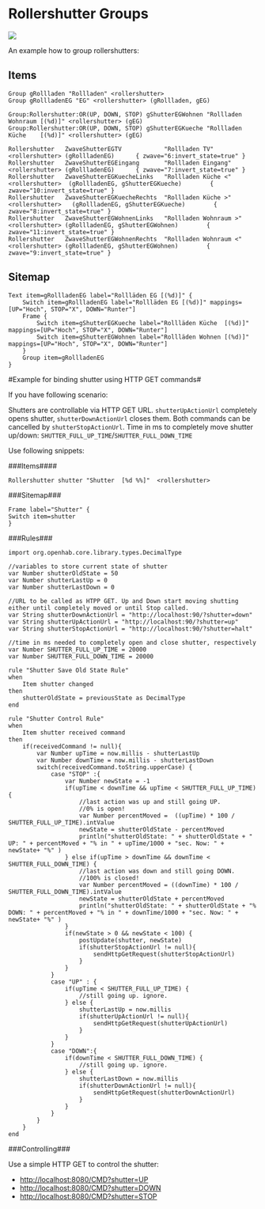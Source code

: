 # Rollershutter Groups

![](https://dl.dropboxusercontent.com/u/1781347/wiki/2014-12-24%2014_16_16-Ehrendingen.png)

An example how to group rollershutters:

## Items
```
Group gRollladen "Rollladen" <rollershutter>
Group gRollladenEG "EG" <rollershutter> (gRollladen, gEG)

Group:Rollershutter:OR(UP, DOWN, STOP) gShutterEGWohnen "Rollladen Wohnraum [(%d)]" <rollershutter> (gEG)
Group:Rollershutter:OR(UP, DOWN, STOP) gShutterEGKueche "Rollladen Küche    [(%d)]" <rollershutter> (gEG)

Rollershutter	ZwaveShutterEGTV	        "Rollladen TV"	        <rollershutter>	(gRollladenEG)		{ zwave="6:invert_state=true" }
Rollershutter	ZwaveShutterEGEingang	    "Rollladen Eingang"	    <rollershutter>	(gRollladenEG)		{ zwave="7:invert_state=true" }
Rollershutter	ZwaveShutterEGKuecheLinks	"Rollladen Küche <"    <rollershutter>	(gRollladenEG, gShutterEGKueche)		{ zwave="10:invert_state=true" }
Rollershutter	ZwaveShutterEGKuecheRechts	"Rollladen Küche >"   <rollershutter>	(gRollladenEG, gShutterEGKueche)		{ zwave="8:invert_state=true" }
Rollershutter	ZwaveShutterEGWohnenLinks	"Rollladen Wohnraum >"	<rollershutter>	(gRollladenEG, gShutterEGWohnen)		{ zwave="11:invert_state=true" }
Rollershutter	ZwaveShutterEGWohnenRechts	"Rollladen Wohnraum <"	<rollershutter>	(gRollladenEG, gShutterEGWohnen)		{ zwave="9:invert_state=true" }
```

## Sitemap
```
Text item=gRollladenEG label="Rollläden EG [(%d)]" {
    Switch item=gRollladenEG label="Rollläden EG [(%d)]" mappings=[UP="Hoch", STOP="X", DOWN="Runter"]
    Frame {
        Switch item=gShutterEGKueche label="Rollläden Küche  [(%d)]" mappings=[UP="Hoch", STOP="X", DOWN="Runter"]
        Switch item=gShutterEGWohnen label="Rollläden Wohnen [(%d)]" mappings=[UP="Hoch", STOP="X", DOWN="Runter"]
    }
    Group item=gRollladenEG
}
```

#Example for binding shutter using HTTP GET commands#

If you have following scenario: 

Shutters are controllable via HTTP GET URL. `shutterUpActionUrl` completely opens shutter, `shutterDownActionUrl` closes them. Both commands can be cancelled by `shutterStopActionUrl`. Time in ms to completely move shutter up/down: `SHUTTER_FULL_UP_TIME`/`SHUTTER_FULL_DOWN_TIME`

Use following snippets:

###Items####

    Rollershutter shutter "Shutter  [%d %%]"  <rollershutter>

###Sitemap###

    Frame label="Shutter" {
	Switch item=shutter
    }

###Rules###

    import org.openhab.core.library.types.DecimalType

    //variables to store current state of shutter
    var Number shutterOldState = 50
    var Number shutterLastUp = 0
    var Number shutterLastDown = 0

    //URL to be called as HTPP GET. Up and Down start moving shutting either until completely moved or until Stop called.
    var String shutterDownActionUrl = "http://localhost:90/?shutter=down"
    var String shutterUpActionUrl = "http://localhost:90/?shutter=up"
    var String shutterStopActionUrl = "http://localhost:90/?shutter=halt"

    //time in ms needed to completely open and close shutter, respectively
    var Number SHUTTER_FULL_UP_TIME = 20000
    var Number SHUTTER_FULL_DOWN_TIME = 20000
                    
    rule "Shutter Save Old State Rule"
    when
        Item shutter changed	
    then
        shutterOldState = previousState as DecimalType
    end

    rule "Shutter Control Rule"
    when
        Item shutter received command 
    then
        if(receivedCommand != null){
            var Number upTime = now.millis - shutterLastUp
            var Number downTime = now.millis - shutterLastDown
            switch(receivedCommand.toString.upperCase) {
                case "STOP" :{ 
                    var Number newState = -1
                    if(upTime < downTime && upTime < SHUTTER_FULL_UP_TIME) {
                        //last action was up and still going UP.
                        //0% is open!				
                        var Number percentMoved =  ((upTime) * 100 / SHUTTER_FULL_UP_TIME).intValue 
                        newState = shutterOldState - percentMoved
                        println("shutterOldState: " + shutterOldState + " UP: " + percentMoved + "% in " + upTime/1000 + "sec. Now: " + newState+ "%" )
                    } else if(upTime > downTime && downTime < SHUTTER_FULL_DOWN_TIME) {
                        //last action was down and still going DOWN.
                        //100% is closed!
                        var Number percentMoved = ((downTime) * 100 / SHUTTER_FULL_DOWN_TIME).intValue
                        newState = shutterOldState + percentMoved
                        println("shutterOldState: " + shutterOldState + "% DOWN: " + percentMoved + "% in " + downTime/1000 + "sec. Now: " + newState+ "%" )
                    }
                    if(newState > 0 && newState < 100) {
                        postUpdate(shutter, newState)
                        if(shutterStopActionUrl != null){
                            sendHttpGetRequest(shutterStopActionUrl)
                        }
                    }
                }			
                case "UP" : {
                    if(upTime < SHUTTER_FULL_UP_TIME) {
                        //still going up. ignore.
                    } else {
                        shutterLastUp = now.millis
                        if(shutterUpActionUrl != null){
                            sendHttpGetRequest(shutterUpActionUrl)
                        }
                    }
                }
                case "DOWN":{
                    if(downTime < SHUTTER_FULL_DOWN_TIME) {
                        //still going up. ignore.
                    } else {
                        shutterLastDown = now.millis
                        if(shutterDownActionUrl != null){
                            sendHttpGetRequest(shutterDownActionUrl)
                        }
                    }
                }
            }
        }
    end

###Controlling###

Use a simple HTTP GET to control the shutter:

* [http://localhost:8080/CMD?shutter=UP](http://localhost:8080/CMD?shutter=UP)
* [http://localhost:8080/CMD?shutter=DOWN](http://localhost:8080/CMD?shutter=DOWN)
* [http://localhost:8080/CMD?shutter=STOP](http://localhost:8080/CMD?shutter=STOP)

